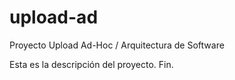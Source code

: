 # upload-ad
Proyecto Upload Ad-Hoc / Arquitectura de Software

Esta es la descripción del proyecto.
Fin.
